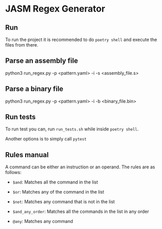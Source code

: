 # JASM Regex Generator

## Run

To run the project it is recommended to do `poetry shell` and execute the files from there.

## Parse an assembly file

python3 run_regex.py -p <pattern.yaml> -i -s <assembly_file.s>

## Parse a binary file

python3 run_regex.py -p <pattern.yaml> -i -b <binary_file.bin>

## Run tests

To run test you can, run `run_tests.sh` while inside `poetry shell`.

Another options is to simply call `pytest`

## Rules manual

A command can be either an instruction or an operand. The rules are as follows:

* `$and`: Matches all the command in the list

* `$or`: Matches any of the command in the list

* `$not`: Matches any command that is not in the list

* `$and_any_order`: Matches all the commands in the list in any order

* `@any`: Matches any command
